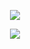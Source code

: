 <p align="center">  
  <img src="https://github-readme-stats.vercel.app/api/top-langs/?username=the-mgi&&theme=dark&layout=compact">
</p>
<p align="center">  
  <img src="https://github-readme-stats.vercel.app/api?username=the-mgi&show_icons=true&count_private=true&include_all_commits=true">
</p>
